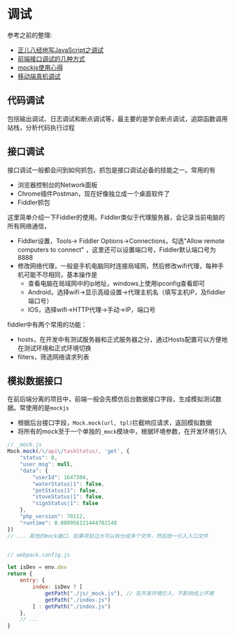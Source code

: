 调试
===

参考之前的整理:
* [正儿八经地写JavaScript之调试](http://www.shymean.com/article/%E6%AD%A3%E5%84%BF%E5%85%AB%E7%BB%8F%E5%9C%B0%E5%86%99JavaScript%E4%B9%8B%E8%B0%83%E8%AF%95)
* [前端接口调试的几种方式](http://www.shymean.com/article/%E5%89%8D%E7%AB%AF%E6%8E%A5%E5%8F%A3%E8%B0%83%E8%AF%95%E7%9A%84%E5%87%A0%E7%A7%8D%E6%96%B9%E5%BC%8F)
* [mockjs使用心得](http://www.shymean.com/article/mockjs%E4%BD%BF%E7%94%A8%E5%BF%83%E5%BE%97)
* [移动端真机调试](https://juejin.im/post/5c947f5251882568396a6773)

## 代码调试
包括输出调试、日志调试和断点调试等，最主要的是学会断点调试，追踪函数调用站栈，分析代码执行过程

## 接口调试
接口调试一般都会问到如何抓包，抓包是接口调试必备的技能之一。常用的有
* 浏览器控制台的Network面板
* Chrome插件Postman，现在好像独立成一个桌面软件了
* Fiddler抓包


这里简单介绍一下Fiddler的使用。Fiddler类似于代理服务器，会记录当前电脑的所有网络通信，
* Fiddler设置，Tools-> Fiddler Options->Connections，勾选"Allow remote computers to connect" ，这里还可以设置端口号，Fiddler默认端口号为8888
* 修改网络代理，一般是手机电脑同时连接局域网，然后修改wifi代理，每种手机可能不尽相同，基本操作是
    * 查看电脑在局域网中的ip地址，windows上使用ipconfig查看即可
    * Android，选择wifi->显示高级设置->代理主机名（填写主机IP，及fiddler端口号）
    * IOS，选择wifi->HTTP代理->手动->IP，端口号

fiddler中有两个常用的功能：
* hosts，在开发中有测试服务器和正式服务器之分，通过Hosts配置可以方便地在测试环境和正式环境切换
* filters，筛选网络请求列表

## 模拟数据接口
在前后端分离的项目中，前端一般会先模仿后台数据接口字段，生成模拟测试数据。常使用的是`mockjs`

* 根据后台接口字段，`Mock.mock(url, tpl)`拦截响应请求，返回模拟数据
* 将所有的mock至于一个单独的`_mock`模块中，根据环境参数，在开发环境引入

```js
// _mock.js
Mock.mock(/\/api\/taskStatus/, 'get', {
    "status": 0,
    "user_msg": null,
    "data": {
        "userId": 1647304,
        "waterStatus|1": false,
        "potStatus|1": false,
        "stoveStatus|1": false,
        "signStatus|1": false
    },
    "php_version": 70112,
    "runtime": 0.009956121444702148
})
// ... 其他的mock接口，如果项目过大可以拆分成多个文件，然后统一引入入口文件


// webpack.config.js

let isDev = env.dev
return {
    entry: {
        index: isDev ? [
            getPath("./js/_mock.js"), // 在开发环境引入，不影响线上环境
            getPath("./index.js")
        ] : getPath("./index.js")
    },
    // ...
}
```
